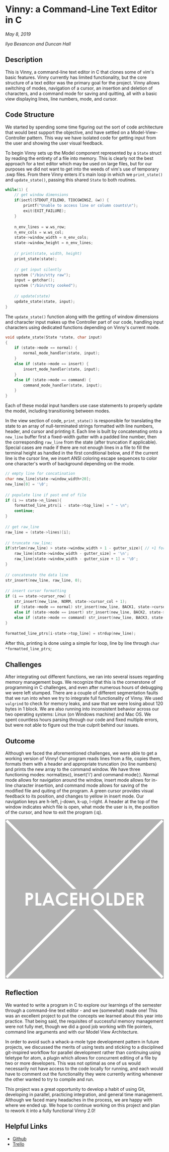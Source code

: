 # Vinny: a Command-Line Text Editor in C

*May 8, 2019*

*Ilya Besancon and Duncan Hall*

## Description

This is Vinny, a command-line text editor in C that clones some of vim's basic features. Vinny currently has limited functionality, but the core structure of a text editor was the primary goal for the project. Vinny allows switching of modes, navigation of a cursor, an insertion and deletion of characters, and a command mode for saving and quitting, all with a basic view displaying lines, line numbers, mode, and cursor.

## Code Structure

We started by spending some time figuring out the sort of code architecture that would best support the objective, and have settled on a Model-View-Controller pattern. This way we have isolated code for getting input from the user and showing the user visual feedback.

To begin Vinny sets up the Model component represented by a `State` struct by reading the entirety of a file into memory. This is clearly not the best approach for a text editor which may be used on large files, but for our purposes we did not want to get into the weeds of vim's use of temporary .swp files. From there Vinny enters it's main loop in which we `print_state()` and `update_state()`, passing this shared `State` to both routines.

``` c
while(1) {
    // get window dimensions
    if(ioctl(STDOUT_FILENO, TIOCGWINSZ, &w)) {
        printf("Unable to access line or column counts\n");
        exit(EXIT_FAILURE);
    }

    n_env_lines = w.ws_row;
    n_env_cols = w.ws_col;
    state->window_width = n_env_cols;
    state->window_height = n_env_lines;

    // print(state, width, height)
    print_state(state);

    // get input silently
    system ("/bin/stty raw");
    input = getchar();
    system ("/bin/stty cooked");

    // update(state)
    update_state(state, input);
}

```

The `update_state()` function along with the getting of window dimensions and character input makes up the Controller part of our code, handling input characters using dedicated functions depending on Vinny's current mode. 

``` c
void update_state(State *state, char input)
{
    if (state->mode == normal) {
        normal_mode_handler(state, input);
    }
    else if (state->mode == insert) {
        insert_mode_handler(state, input);
    }
    else if (state->mode == command) {
        command_mode_handler(state, input);
    }
}
```

Each of these modal input handlers use case statements to properly update the model, including transitioning between modes.

In the view section of code, `print_state()` is responsible for translating the state to an array of null-terminated strings formatted with line numbers, header, and cursor and printing it. Each line is built by concatenating onto a `new_line` buffer first a fixed-width gutter with a padded line number, then the corresponding `raw_line` from the state (after truncation if applicable). Special cases are made if there are not enough lines in a file to fill the terminal height as handled in the first conditional below, and if the current line is the cursor line, we insert ANSI coloring escape sequences to color one character's worth of background depending on the mode.

``` c
// empty line for concatination
char new_line[state->window_width+20];
new_line[0] = '\0';

// populate line if past end of file
if (i >= state->n_lines){
    formatted_line_ptrs[i - state->top_line] = " ~ \n";
    continue;
}

// get raw_line
raw_line = (state->lines)[i];

// truncate raw_line;
if(strlen(raw_line) > state->window_width + 1 - gutter_size){ // +1 for '\n'
    raw_line[state->window_width - gutter_size] = '\n';
    raw_line[state->window_width - gutter_size + 1] = '\0';
}

// concatenate the data line
str_insert(new_line, raw_line, 0);

// insert cursor formatting
if (i == state->cursor_row) {
    str_insert(new_line, NORM, state->cursor_col + 1);
    if (state->mode == normal) str_insert(new_line, BACK1, state->cursor_col);
    else if (state->mode == insert) str_insert(new_line, BACK2, state->cursor_col);
    else if (state->mode == command) str_insert(new_line, BACK3, state->cursor_col);
}

formatted_line_ptrs[i-state->top_line] = strdup(new_line);
```
After this, printing is done using a simple for loop, line by line through `char *formatted_line_ptrs`;


## Challenges

After integrating out different functions, we ran into several issues regarding memory management bugs. We recognize that this is the cornerstone of programming in C challenges, and even after numerous hours of debugging we were left stumped. There are a couple of different segmentation faults that we run into when we try to integrate full functionality of Vinny. We used `valgrind` to check for memory leaks, and saw that we were losing about 120 bytes in 1 block. We are also running into inconsistent behavior across our two operating systems: Linux (on Windows machine) and Mac OS. We spent countless hours parsing through our code and fixed multiple errors, but were not able to figure out the true culprit behind our issues.


## Outcome

Although we faced the aforementioned challenges, we were able to get a working version of Vinny! Our program reads lines from a file, copies them, formats them with a header and appropriate truncation (no line numbers) and prints the new array to the command window. We have three functioning modes: normal(esc), insert('i') and command mode(:). Normal mode allows for navigation around the window, insert mode allows for in-line character insertion, and command mode allows for saving of the modified file and quiting of the program. A green cursor provides visual feedback to its position, and changes to yellow in insert mode. Our navigation keys are h-left, j-down, k-up, l-right. A header at the top of the window indicates which file is open, what mode the user is in, the position of the cursor, and how to exit the program (:q).

![](vinny-pic.png)


## Reflection

We wanted to write a program in C to explore our learnings of the semester through a command-line text editor - and we (somewhat) made one! This was an excellent project to put the concepts we learned about this year into practice. That being said, the requisites of successful memory management were not fully met, though we did a good job working with file pointers, command line arguments and with our Model View Architecture.

In order to avoid such a whack-a-mole type development pattern in future projects, we discussed the merits of using tests and sticking to a disciplined git-inspired workflow for parallel development rather than continuing using teletype for atom, a plugin which allows for concurrent editing of a file by two or more developers. This was not optimal as one of us would necessarily not have access to the code locally for running, and each would have to comment out the functionality they were currently writing whenever the other wanted to try to compile and run.

This project was a great opportunity to develop a habit of using Git, developing in parallel, practicing integration, and general time management. Although we faced many headaches in the process, we are happy with where we ended up. We hope to continue working on this project and plan to rework it into a fully functional Vinny 2.0!

## Helpful Links

- [Github](https://github.com/DuncanDHall/vinny.git)
- [Trello](https://trello.com/b/1oTw5qhM/vinny)